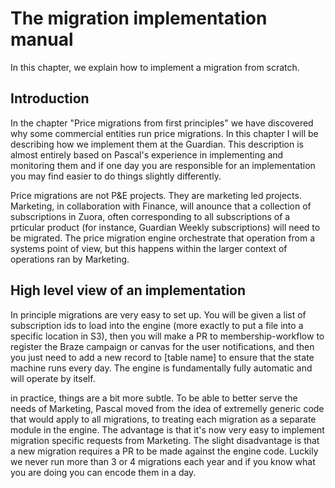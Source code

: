 # The migration implementation manual

In this chapter, we explain how to implement a migration from scratch. 

## Introduction

In the chapter "Price migrations from first principles" we have discovered why some commercial entities run price migrations. In this chapter I will be describing how we implement them at the Guardian. This description is almost entirely based on Pascal's experience in implementing and monitoring them and if one day you are responsible for an implementation you may find easier to do things slightly differently. 

Price migrations are not P&E projects. They are marketing led projects. Marketing, in collaboration with Finance, will anounce that a collection of subscriptions in Zuora, often corresponding to all subscriptions of a prticular product (for instance, Guardian Weekly subscriptions) will need to be migrated. The price migration engine orchestrate that operation from a systems point of view, but this happens within the larger context of operations ran by Marketing. 

## High level view of an implementation

In principle migrations are very easy to set up. You will be given a list of subscription ids to load into the engine (more exactly to put a file into a specific location in S3), then you will make a PR to membership-workflow to register the Braze campaign or canvas for the user notifications, and then you just need to add a new record to [table name] to ensure that the state machine runs every day. The engine is fundamentally fully automatic and will operate by itself.

in practice, things are a bit more subtle. To be able to better serve the needs of Marketing, Pascal moved from the idea of extremelly generic code that would apply to all migrations, to treating each migration as a separate module in the engine. The advantage is that it's now very easy to implement migration specific requests from Marketing. The slight disadvantage is that a new migration requires a PR to be made against the engine code. Luckily we never run more than 3 or 4 migrations each year and if you know what you are doing you can encode them in a day.





